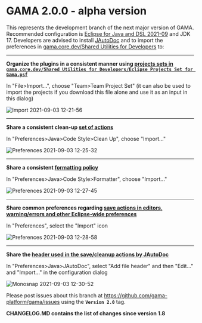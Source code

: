 # GAMA 2.0.0 - alpha version

This represents the development branch of the next major version of GAMA. Recommended configuration is [Eclipse for Java and DSL 2021-09](https://www.eclipse.org/downloads/packages/release/2021-09/r/eclipse-ide-java-and-dsl-developers) and JDK 17. Developers are advised to install [JAutoDoc](http://jautodoc.sourceforge.net) and to import the preferences in [gama.core.dev/Shared Utilities for Developers](https://github.com/gama-platform/gama/tree/GAMA_2.0/gama.core.dev/Shared%20Utilities%20for%20Developers) to:

------
**Organize the plugins in a consistent manner using [projects sets in `gama.core.dev/Shared Utilities for Developers/Eclipse Projects Set for Gama.psf`](https://github.com/gama-platform/gama/blob/GAMA_2.0/gama.core.dev/Shared%20Utilities%20for%20Developers/Eclipe%20Projects%20Set%20for%20Gama.psf)**

In "File>Import...", choose "Team>Team Project Set" (it can also be used to import the projects if you download this file alone and use it as an input in this dialog)

![Import 2021-09-03 12-21-56](https://user-images.githubusercontent.com/579256/131954654-4751881f-995f-40f4-b045-ae32b8d59f2d.png)

------
**Share a consistent clean-up [set of actions](https://github.com/gama-platform/gama/blob/GAMA_2.0/gama.core.dev/Shared%20Utilities%20for%20Developers/Eclipse%20CleanUp%20Prefs.xml)**

In "Preferences>Java>Code Style>Clean Up", choose "Import..."

![Preferences 2021-09-03 12-25-32](https://user-images.githubusercontent.com/579256/131954909-5f47cf97-9ad2-45d1-a770-f4f7cb240f2b.png)

------
**Share a consistent [formatting policy](https://github.com/gama-platform/gama/blob/GAMA_2.0/gama.core.dev/Shared%20Utilities%20for%20Developers/Eclipse%20Code%20Formatter%20for%20Gama.xml)**

In "Preferences>Java>Code Style>Formatter", choose "Import..."

![Preferences 2021-09-03 12-27-45](https://user-images.githubusercontent.com/579256/131955070-cb69bd0f-0b07-4519-8b23-e3ea5004bc19.png)

------
**Share common preferences regarding [save actions in editors, warning/errors and other Eclipse-wide preferences](https://github.com/gama-platform/gama/blob/GAMA_2.0/gama.core.dev/Shared%20Utilities%20for%20Developers/Eclipse%20Prefs%20for%20Gama.epf)**

In "Preferences", select the "Import" icon

![Preferences 2021-09-03 12-28-58](https://user-images.githubusercontent.com/579256/131955134-2721b15a-48d1-4563-b03f-8965f221f698.png)

------
**Share the [header used in the save/cleanup actions by JAutoDoc](https://github.com/gama-platform/gama/blob/GAMA_2.0/gama.core.dev/Shared%20Utilities%20for%20Developers/jautodoc_header.txt)**

In "Preferences>Java>JAutoDoc", select "Add file header" and then "Edit..." and "Import..." in the configuration dialog

![Monosnap 2021-09-03 12-30-52](https://user-images.githubusercontent.com/579256/131955324-47177643-e3cf-420c-912d-5d1b784e92be.png)


Please post issues about this branch at https://github.com/gama-platform/gama/issues using the **`Version 2.0`** tag.



**CHANGELOG.MD contains the list of changes since version 1.8**



 


  
  
  

